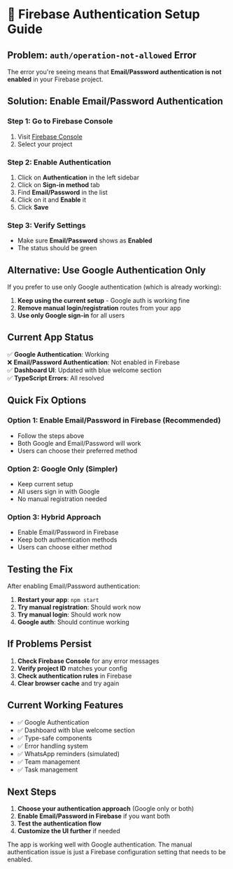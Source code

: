 # 🔧 Firebase Authentication Setup Guide

## **Problem: `auth/operation-not-allowed` Error**

The error you're seeing means that **Email/Password authentication is not enabled** in your Firebase project.

## **Solution: Enable Email/Password Authentication**

### **Step 1: Go to Firebase Console**
1. Visit [Firebase Console](https://console.firebase.google.com/)
2. Select your project

### **Step 2: Enable Authentication**
1. Click on **Authentication** in the left sidebar
2. Click on **Sign-in method** tab
3. Find **Email/Password** in the list
4. Click on it and **Enable** it
5. Click **Save**

### **Step 3: Verify Settings**
- Make sure **Email/Password** shows as **Enabled**
- The status should be green

## **Alternative: Use Google Authentication Only**

If you prefer to use only Google authentication (which is already working):

1. **Keep using the current setup** - Google auth is working fine
2. **Remove manual login/registration** routes from your app
3. **Use only Google sign-in** for all users

## **Current App Status**

✅ **Google Authentication**: Working  
❌ **Email/Password Authentication**: Not enabled in Firebase  
✅ **Dashboard UI**: Updated with blue welcome section  
✅ **TypeScript Errors**: All resolved  

## **Quick Fix Options**

### **Option 1: Enable Email/Password in Firebase (Recommended)**
- Follow the steps above
- Both Google and Email/Password will work
- Users can choose their preferred method

### **Option 2: Google Only (Simpler)**
- Keep current setup
- All users sign in with Google
- No manual registration needed

### **Option 3: Hybrid Approach**
- Enable Email/Password in Firebase
- Keep both authentication methods
- Users can choose either method

## **Testing the Fix**

After enabling Email/Password authentication:

1. **Restart your app**: `npm start`
2. **Try manual registration**: Should work now
3. **Try manual login**: Should work now
4. **Google auth**: Should continue working

## **If Problems Persist**

1. **Check Firebase Console** for any error messages
2. **Verify project ID** matches your config
3. **Check authentication rules** in Firebase
4. **Clear browser cache** and try again

## **Current Working Features**

- ✅ Google Authentication
- ✅ Dashboard with blue welcome section
- ✅ Type-safe components
- ✅ Error handling system
- ✅ WhatsApp reminders (simulated)
- ✅ Team management
- ✅ Task management

## **Next Steps**

1. **Choose your authentication approach** (Google only or both)
2. **Enable Email/Password in Firebase** if you want both
3. **Test the authentication flow**
4. **Customize the UI further** if needed

The app is working well with Google authentication. The manual authentication issue is just a Firebase configuration setting that needs to be enabled.





















